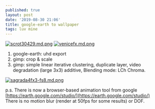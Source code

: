 ```yaml
---
published: true
layout: post
date: '2019-08-30 21:06'
title: google-earth to wallpaper
tags: luv mine 
---
```

[![scrot30429.md.png](https://cdn.scrot.moe/images/2019/08/30/scrot30429.md.png)](https://cdn.scrot.moe/images/2019/08/30/scrot30429.png)
[![venicefx.md.png](https://cdn.scrot.moe/images/2019/08/30/venicefx.md.png)](https://cdn.scrot.moe/images/2019/08/30/venicefx.png)

1. google-earth: uhd export 
1. gimp: crop & scale
1. gimp: simple linear iterative clustering, duplicate layer, video degradation (large 3x3) additive, Blending mode: LCh Chroma.

[![sagrada4fx3-fs8.md.png](https://cdn.scrot.moe/images/2019/08/30/sagrada4fx3-fs8.md.png)](https://cdn.scrot.moe/images/2019/08/30/sagrada4fx3-fs8.png)

p.s. There is now a browser-based animation tool from google  
[https://earth.google.com/studio/](https://earth.google.com/studio/)  
There is no motion blur (render at 50fps for some results) or DOF.
